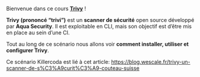 Bienvenue dans ce cours **[Trivy](https://aquasecurity.github.io/trivy)** !

**Trivy (prononcé “trivi”)** est un **scanner de sécurité** open source développé par **Aqua Security**. Il est exploitable en CLI, mais son objectif est d’être mis en place au sein d’une CI.

Tout au long de ce scénario nous allons voir **comment installer, utiliser et configurer Trivy**.

Ce scénario Killercoda est lié à cet article: https://blog.wescale.fr/trivy-un-scanner-de-s%C3%A9curit%C3%A9-couteau-suisse